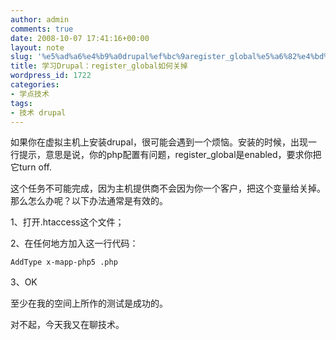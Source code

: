 ```yaml
---
author: admin
comments: true
date: 2008-10-07 17:41:16+00:00
layout: note
slug: '%e5%ad%a6%e4%b9%a0drupal%ef%bc%9aregister_global%e5%a6%82%e4%bd%95%e5%85%b3%e6%8e%89'
title: 学习Drupal：register_global如何关掉
wordpress_id: 1722
categories:
- 学点技术
tags:
- 技术 drupal
---
```


如果你在虚拟主机上安装drupal，很可能会遇到一个烦恼。安装的时候，出现一行提示，意思是说，你的php配置有问题，register_global是enabled，要求你把它turn off.

这个任务不可能完成，因为主机提供商不会因为你一个客户，把这个变量给关掉。那么怎么办呢？以下办法通常是有效的。

1、打开.htaccess这个文件；

2、在任何地方加入这一行代码：

`AddType x-mapp-php5 .php `

3、OK

至少在我的空间上所作的测试是成功的。

对不起，今天我又在聊技术。
